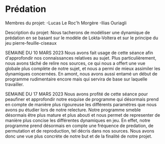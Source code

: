 # Prédation
  Membres du projet:
    -Lucas Le Roc'h Morgère
    -Ilias Ouriagli
    
  Description du projet:
    Nous tacherons de modéliser une dynamique de prédation en se basant sur le modèle de Lokta-Voltera et sur le principe du jeu pierre-feuille-ciseaux
    
 SEMAINE DU 10 MARS 2023
    Nous avons fait usage de cette séance afin d'approfondir nos connaissances relatives au sujet. Plus particulièrement, nous avons tâché de relire nos sources, ce qui nous a offert une vue globale plus complète de notre sujet, et nous a permi de mieux assimiler les dynamiques concernées. En amont, nous avons aussi entamé un début de programme rudimentaire encore mais qui servira de base sur laquelle travailler.
 
SEMAINE DU 17 MARS 2023
  Nous avons profité de cette séance pour peaufiner et approfondir notre esquise de programme qui désormais prend en compte de manière plus rigoureuse les différents paramètres que nous avons pu étudier lors de notre relecture. Notre programme smeble désormais être plus mature et plus abouti et nous permet de representer de manière plus concise les différentes dynamiques en jeu. En effet, notre programme prend désormais en compte une fréquence de predation, de permutation et de reproduction, tel décris dans nos sources. Nous avons donc une vue plus concrète de notre but et de la finalité de notre projet.
